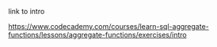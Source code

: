 link to intro

https://www.codecademy.com/courses/learn-sql-aggregate-functions/lessons/aggregate-functions/exercises/intro
